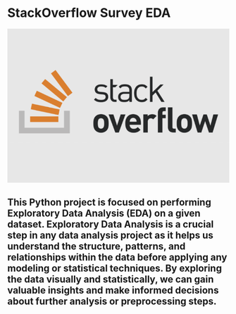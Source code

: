 # StackOverflow Survey EDA
![](stack.png)

## This Python project is focused on performing Exploratory Data Analysis (EDA) on a given dataset. Exploratory Data Analysis is a crucial step in any data analysis project as it helps us understand the structure, patterns, and relationships within the data before applying any modeling or statistical techniques. By exploring the data visually and statistically, we can gain valuable insights and make informed decisions about further analysis or preprocessing steps.
